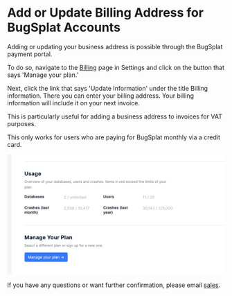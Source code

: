 # Add or Update Billing Address for BugSplat Accounts

Adding or updating your business address is possible through the BugSplat payment portal.

To do so, navigate to the [Billing](https://app.bugsplat.com/v2/settings/company/billing) page in Settings and click on the button that says 'Manage your plan.'

Next, click the link that says 'Update Information' under the title Billing information. There you can enter your billing address. Your billing information will include it on your next invoice.

This is particularly useful for adding a business address to invoices for VAT purposes.

This only works for users who are paying for BugSplat monthly via a credit card.

![](../../../.gitbook/assets/manage-your-plan-legacy-button.png)

If you have any questions or want further confirmation, please email [sales](mailto:sales@bugsplat.com).
